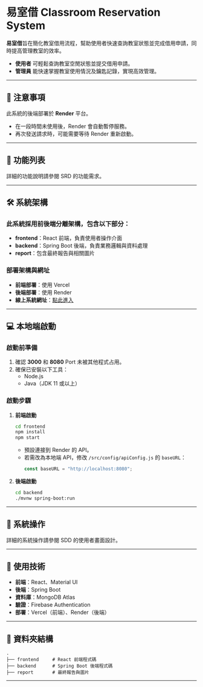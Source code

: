 # 易室借 Classroom Reservation System  

**易室借**旨在簡化教室借用流程，幫助使用者快速查詢教室狀態並完成借用申請，同時提高管理教室的效率。  
- **使用者** 可輕鬆查詢教室空閒狀態並提交借用申請。  
- **管理員** 能快速掌握教室使用情況及鑰匙記錄，實現高效管理。  

---

## 🚨 注意事項  
此系統的後端部署於 **Render** 平台。  
- 在一段時間未使用後，Render 會自動暫停服務。  
- 再次發送請求時，可能需要等待 Render 重新啟動。

---

## 🌟 功能列表  
詳細的功能說明請參閱 SRD 的功能需求。

---

## 🛠 系統架構  
### 此系統採用前後端分離架構，包含以下部分：  
- **frontend**：React 前端，負責使用者操作介面  
- **backend**：Spring Boot 後端，負責業務邏輯與資料處理  
- **report**：包含最終報告與相關圖片  

### 部署架構與網址  
- **前端部署**：使用 Vercel  
- **後端部署**：使用 Render  
- **線上系統網址**：[點此進入](https://classroom-reservation-seven.vercel.app/login)  

---

## 💻 本地端啟動  
### 啟動前準備  
1. 確認 **3000** 和 **8080** Port 未被其他程式占用。  
2. 確保已安裝以下工具：  
   - Node.js  
   - Java（JDK 11 或以上）  

### 啟動步驟  
1. **前端啟動**  
   ```bash
   cd frontend
   npm install
   npm start
   ```
   - 預設連接到 Render 的 API。  
   - 若需改為本地端 API，修改 `/src/config/apiConfig.js` 的 `baseURL`：  
     ```javascript
     const baseURL = "http://localhost:8080";
     ```

2. **後端啟動**  
   ```bash
   cd backend
   ./mvnw spring-boot:run
   ```

---

## 📖 系統操作  
詳細的系統操作請參閱 SDD 的使用者畫面設計。

---

## 🔧 使用技術  
- **前端**：React、Material UI  
- **後端**：Spring Boot  
- **資料庫**：MongoDB Atlas  
- **驗證**：Firebase Authentication  
- **部署**：Vercel（前端）、Render（後端）

---

## 📂 資料夾結構  
```
.
├── frontend     # React 前端程式碼
├── backend      # Spring Boot 後端程式碼
├── report       # 最終報告與圖片
```
---
